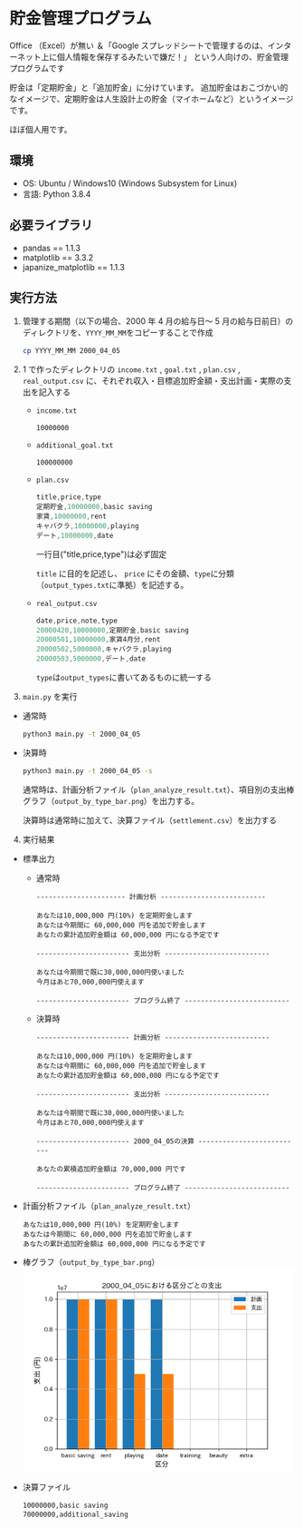 # 貯金管理プログラム

Office （Excel）が無い ＆「Google スプレッドシートで管理するのは、インターネット上に個人情報を保存するみたいで嫌だ！」
という人向けの、貯金管理プログラムです

貯金は「定期貯金」と「追加貯金」に分けています。
追加貯金はおこづかい的なイメージで、定期貯金は人生設計上の貯金（マイホームなど）というイメージです。

ほぼ個人用です。

## 環境

- OS: Ubuntu / Windows10 (Windows Subsystem for Linux)
- 言語: Python 3.8.4

## 必要ライブラリ

- pandas == 1.1.3
- matplotlib == 3.3.2
- japanize_matplotlib == 1.1.3

## 実行方法

1. 管理する期間（以下の場合、2000 年 4 月の給与日～ 5 月の給与日前日）のディレクトリを、`YYYY_MM_MM`をコピーすることで作成
   ```bash
   cp YYYY_MM_MM 2000_04_05
   ```
2. 1 で作ったディレクトリの `income.txt` , `goal.txt` , `plan.csv` , `real_output.csv` に、それぞれ収入・目標追加貯金額・支出計画・実際の支出を記入する

   - `income.txt`

     ```
     10000000
     ```

   - `additional_goal.txt`

     ```
     100000000
     ```

   - `plan.csv`

     ```cs
     title,price,type
     定期貯金,10000000,basic saving
     家賃,10000000,rent
     キャバクラ,10000000,playing
     デート,10000000,date
     ```

     一行目("title,price,type")は必ず固定

     `title` に目的を記述し、 `price` にその金額、`type`に分類（`output_types.txt`に準拠）を記述する。

   - `real_output.csv`

     ```cs
     date,price,note,type
     20000420,10000000,定期貯金,basic saving
     20000501,10000000,家賃4月分,rent
     20000502,5000000,キャバクラ,playing
     20000503,5000000,デート,date
     ```

     `type`は`output_types`に書いてあるものに統一する

3. `main.py` を実行

- 通常時

  ```bash
  python3 main.py -t 2000_04_05
  ```

- 決算時

  ```bash
  python3 main.py -t 2000_04_05 -s
  ```

  通常時は、計画分析ファイル（`plan_analyze_result.txt`）、項目別の支出棒グラフ（`output_by_type_bar.png`）を出力する。

  決算時は通常時に加えて、決算ファイル（`settlement.csv`）を出力する

4. 実行結果

- 標準出力

  - 通常時

    ```
    ---------------------- 計画分析 --------------------------

    あなたは10,000,000 円(10%) を定期貯金します
    あなたは今期間に 60,000,000 円を追加で貯金します
    あなたの累計追加貯金額は 60,000,000 円になる予定です

    ----------------------- 支出分析 --------------------------

    あなたは今期間で既に30,000,000円使いました
    今月はあと70,000,000円使えます

    ----------------------- プログラム終了 --------------------------
    ```

  - 決算時

    ```
    ----------------------- 計画分析 --------------------------

    あなたは10,000,000 円(10%) を定期貯金します
    あなたは今期間に 60,000,000 円を追加で貯金します
    あなたの累計追加貯金額は 60,000,000 円になる予定です

    ----------------------- 支出分析 --------------------------

    あなたは今期間で既に30,000,000円使いました
    今月はあと70,000,000円使えます

    ----------------------- 2000_04_05の決算 --------------------------

    あなたの累積追加貯金額は 70,000,000 円です

    ----------------------- プログラム終了 --------------------------
    ```

- 計画分析ファイル（`plan_analyze_result.txt`）

  ```
  あなたは10,000,000 円(10%) を定期貯金します
  あなたは今期間に 60,000,000 円を追加で貯金します
  あなたの累計追加貯金額は 60,000,000 円になる予定です
  ```

- 棒グラフ（`output_by_type_bar.png`）
  ![棒グラフ](/misc/output_by_type_bar.png)

- 決算ファイル
  ```
  10000000,basic saving
  70000000,additional_saving
  ```
